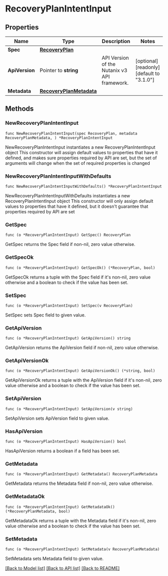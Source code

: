 # RecoveryPlanIntentInput

## Properties

Name | Type | Description | Notes
------------ | ------------- | ------------- | -------------
**Spec** | [**RecoveryPlan**](RecoveryPlan.md) |  | 
**ApiVersion** | Pointer to **string** | API Version of the Nutanix v3 API framework. | [optional] [readonly] [default to "3.1.0"]
**Metadata** | [**RecoveryPlanMetadata**](RecoveryPlanMetadata.md) |  | 

## Methods

### NewRecoveryPlanIntentInput

`func NewRecoveryPlanIntentInput(spec RecoveryPlan, metadata RecoveryPlanMetadata, ) *RecoveryPlanIntentInput`

NewRecoveryPlanIntentInput instantiates a new RecoveryPlanIntentInput object
This constructor will assign default values to properties that have it defined,
and makes sure properties required by API are set, but the set of arguments
will change when the set of required properties is changed

### NewRecoveryPlanIntentInputWithDefaults

`func NewRecoveryPlanIntentInputWithDefaults() *RecoveryPlanIntentInput`

NewRecoveryPlanIntentInputWithDefaults instantiates a new RecoveryPlanIntentInput object
This constructor will only assign default values to properties that have it defined,
but it doesn't guarantee that properties required by API are set

### GetSpec

`func (o *RecoveryPlanIntentInput) GetSpec() RecoveryPlan`

GetSpec returns the Spec field if non-nil, zero value otherwise.

### GetSpecOk

`func (o *RecoveryPlanIntentInput) GetSpecOk() (*RecoveryPlan, bool)`

GetSpecOk returns a tuple with the Spec field if it's non-nil, zero value otherwise
and a boolean to check if the value has been set.

### SetSpec

`func (o *RecoveryPlanIntentInput) SetSpec(v RecoveryPlan)`

SetSpec sets Spec field to given value.


### GetApiVersion

`func (o *RecoveryPlanIntentInput) GetApiVersion() string`

GetApiVersion returns the ApiVersion field if non-nil, zero value otherwise.

### GetApiVersionOk

`func (o *RecoveryPlanIntentInput) GetApiVersionOk() (*string, bool)`

GetApiVersionOk returns a tuple with the ApiVersion field if it's non-nil, zero value otherwise
and a boolean to check if the value has been set.

### SetApiVersion

`func (o *RecoveryPlanIntentInput) SetApiVersion(v string)`

SetApiVersion sets ApiVersion field to given value.

### HasApiVersion

`func (o *RecoveryPlanIntentInput) HasApiVersion() bool`

HasApiVersion returns a boolean if a field has been set.

### GetMetadata

`func (o *RecoveryPlanIntentInput) GetMetadata() RecoveryPlanMetadata`

GetMetadata returns the Metadata field if non-nil, zero value otherwise.

### GetMetadataOk

`func (o *RecoveryPlanIntentInput) GetMetadataOk() (*RecoveryPlanMetadata, bool)`

GetMetadataOk returns a tuple with the Metadata field if it's non-nil, zero value otherwise
and a boolean to check if the value has been set.

### SetMetadata

`func (o *RecoveryPlanIntentInput) SetMetadata(v RecoveryPlanMetadata)`

SetMetadata sets Metadata field to given value.



[[Back to Model list]](../README.md#documentation-for-models) [[Back to API list]](../README.md#documentation-for-api-endpoints) [[Back to README]](../README.md)


